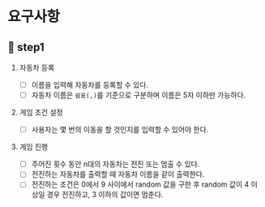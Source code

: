 # 요구사항

## 🎯 step1

1. 자동차 등록

   - [ ] 이름을 입력해 자동차를 등록할 수 있다.
   - [ ] 자동차 이름은 `쉼표(,)`를 기준으로 구분하며 이름은 5자 이하만 가능하다.

2. 게임 조건 설정

   - [ ] 사용자는 몇 번의 이동을 할 것인지를 입력할 수 있어야 한다.

3. 게임 진행

   - [ ] 주어진 횟수 동안 n대의 자동차는 전진 또는 멈출 수 있다.
   - [ ] 전진하는 자동차를 출력할 때 자동차 이름을 같이 출력한다.
   - [ ] 전진하는 조건은 0에서 9 사이에서 random 값을 구한 후 random 값이 4 이상일 경우 전진하고, 3 이하의 값이면 멈춘다.
